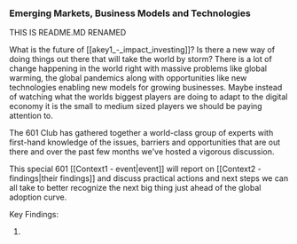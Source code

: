 ### Emerging Markets, Business Models and Technologies

THIS IS README.MD RENAMED

What is the future of [[akey1_-_impact_investing]]? Is there a new way of doing things out there that will take the world by storm? There is a lot of change happening in the world right with massive problems like global warming, the global pandemics along with  opportunities like new technologies enabling new models for growing businesses.  Maybe instead of watching what the worlds biggest players are doing to adapt to the digital economy it is the small to medium sized players we should be paying attention to. 

The 601 Club has gathered together a world-class group of experts with first-hand knowledge of the issues, barriers and opportunities that are out there and over the past few months we've hosted a vigorous discussion. 

This special 601 [[Context1 - event|event]] will report on [[Context2 - findings|their findings]] and discuss practical actions and next steps we can all take to better recognize the next big thing just  ahead of the global adoption curve.   

Key Findings: 

1) 
